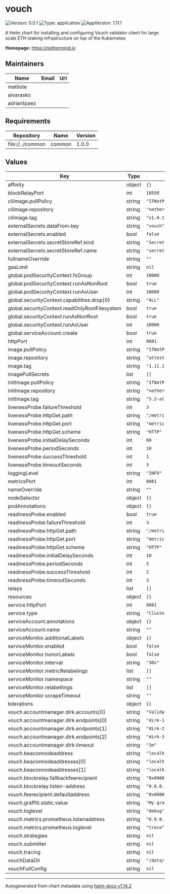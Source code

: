 # vouch

![Version: 0.0.1](https://img.shields.io/badge/Version-0.0.1-informational?style=flat-square) ![Type: application](https://img.shields.io/badge/Type-application-informational?style=flat-square) ![AppVersion: 1.11.1](https://img.shields.io/badge/AppVersion-1.11.1-informational?style=flat-square)

A Helm chart for installing and configuring Vouch validator client for large scale ETH staking infrastructure on top of the Kubernetes

**Homepage:** <https://nethermind.io>

## Maintainers

| Name | Email | Url |
| ---- | ------ | --- |
| matilote |  |  |
| aivarasko |  |  |
| adriantpaez |  |  |

## Requirements

| Repository | Name | Version |
|------------|------|---------|
| file://../common | common | 1.0.0 |

## Values

| Key | Type | Default | Description |
|-----|------|---------|-------------|
| affinity | object | `{}` |  |
| blockRelayPort | int | `18550` |  |
| cliImage.pullPolicy | string | `"IfNotPresent"` |  |
| cliImage.repository | string | `"nethermindeth/keystores-cli"` |  |
| cliImage.tag | string | `"v1.0.14"` |  |
| externalSecrets.dataFrom.key | string | `"vouch"` |  |
| externalSecrets.enabled | bool | `false` |  |
| externalSecrets.secretStoreRef.kind | string | `"SecretStore"` |  |
| externalSecrets.secretStoreRef.name | string | `"secretStoreRef"` |  |
| fullnameOverride | string | `""` |  |
| gasLimit | string | `nil` |  |
| global.podSecurityContext.fsGroup | int | `10000` |  |
| global.podSecurityContext.runAsNonRoot | bool | `true` |  |
| global.podSecurityContext.runAsUser | int | `10000` |  |
| global.securityContext.capabilities.drop[0] | string | `"ALL"` |  |
| global.securityContext.readOnlyRootFilesystem | bool | `true` |  |
| global.securityContext.runAsNonRoot | bool | `true` |  |
| global.securityContext.runAsUser | int | `10000` |  |
| global.serviceAccount.create | bool | `true` |  |
| httpPort | int | `8881` |  |
| image.pullPolicy | string | `"IfNotPresent"` |  |
| image.repository | string | `"attestant/vouch"` |  |
| image.tag | string | `"1.11.1"` |  |
| imagePullSecrets | list | `[]` |  |
| initImage.pullPolicy | string | `"IfNotPresent"` |  |
| initImage.repository | string | `"nethermindeth/bash"` |  |
| initImage.tag | string | `"5.2-alpine3.19"` |  |
| livenessProbe.failureThreshold | int | `3` |  |
| livenessProbe.httpGet.path | string | `"/metrics"` |  |
| livenessProbe.httpGet.port | string | `"metrics"` |  |
| livenessProbe.httpGet.scheme | string | `"HTTP"` |  |
| livenessProbe.initialDelaySeconds | int | `60` |  |
| livenessProbe.periodSeconds | int | `10` |  |
| livenessProbe.successThreshold | int | `1` |  |
| livenessProbe.timeoutSeconds | int | `3` |  |
| loggingLevel | string | `"INFO"` |  |
| metricsPort | int | `8081` |  |
| nameOverride | string | `""` |  |
| nodeSelector | object | `{}` |  |
| podAnnotations | object | `{}` |  |
| readinessProbe.enabled | bool | `true` |  |
| readinessProbe.failureThreshold | int | `3` |  |
| readinessProbe.httpGet.path | string | `"/metrics"` |  |
| readinessProbe.httpGet.port | string | `"metrics"` |  |
| readinessProbe.httpGet.scheme | string | `"HTTP"` |  |
| readinessProbe.initialDelaySeconds | int | `10` |  |
| readinessProbe.periodSeconds | int | `5` |  |
| readinessProbe.successThreshold | int | `2` |  |
| readinessProbe.timeoutSeconds | int | `3` |  |
| relays | list | `[]` |  |
| resources | object | `{}` |  |
| service.httpPort | int | `8881` |  |
| service.type | string | `"ClusterIP"` |  |
| serviceAccount.annotations | object | `{}` |  |
| serviceAccount.name | string | `""` |  |
| serviceMonitor.additionalLabels | object | `{}` |  |
| serviceMonitor.enabled | bool | `false` |  |
| serviceMonitor.honorLabels | bool | `false` |  |
| serviceMonitor.interval | string | `"30s"` |  |
| serviceMonitor.metricRelabelings | list | `[]` |  |
| serviceMonitor.namespace | string | `""` |  |
| serviceMonitor.relabellings | list | `[]` |  |
| serviceMonitor.scrapeTimeout | string | `""` |  |
| tolerations | object | `{}` |  |
| vouch.accountmanager.dirk.accounts[0] | string | `"Validators"` |  |
| vouch.accountmanager.dirk.endpoints[0] | string | `"dirk-1:8881"` |  |
| vouch.accountmanager.dirk.endpoints[1] | string | `"dirk-2:8881"` |  |
| vouch.accountmanager.dirk.endpoints[2] | string | `"dirk-3:8881"` |  |
| vouch.accountmanager.dirk.timeout | string | `"1m"` |  |
| vouch.beaconnodeaddress | string | `"localhost:5052"` |  |
| vouch.beaconnodeaddresses[0] | string | `"localhost:5051"` |  |
| vouch.beaconnodeaddresses[1] | string | `"localhost:5052"` |  |
| vouch.blockrelay.fallbackfeerecipient | string | `"0x0000000000000000000000000000000000000001"` |  |
| vouch.blockrelay.listen-address | string | `"0.0.0.0:18550"` |  |
| vouch.feerecipient.defaultaddress | string | `"0x0000000000000000000000000000000000000001"` |  |
| vouch.graffiti.static.value | string | `"My graffiti"` |  |
| vouch.loglevel | string | `"debug"` |  |
| vouch.metrics.prometheus.listenaddress | string | `"0.0.0.0:8081"` |  |
| vouch.metrics.prometheus.loglevel | string | `"trace"` |  |
| vouch.strategies | string | `nil` |  |
| vouch.submitter | string | `nil` |  |
| vouch.tracing | string | `nil` |  |
| vouchDataDir | string | `"/data/vouch"` |  |
| vouchFullConfig | string | `nil` |  |

----------------------------------------------
Autogenerated from chart metadata using [helm-docs v1.14.2](https://github.com/norwoodj/helm-docs/releases/v1.14.2)
